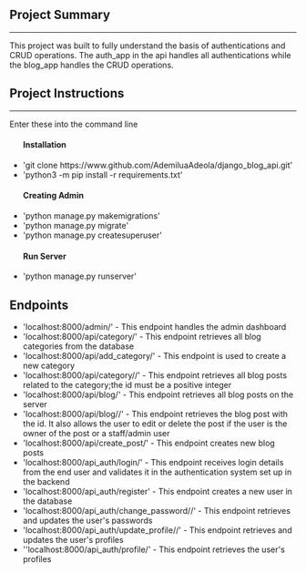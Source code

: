 <h2>Project Summary</h2><hr>

This project was built to fully understand the basis of authentications and CRUD operations. The auth_app in the api handles all authentications while the blog_app handles the CRUD operations.

<h2>Project Instructions</h2><hr>
Enter these into the command line
<ul>
	<h4>Installation</h4>
	<li>'git clone https://www.github.com/AdemiluaAdeola/django_blog_api.git'</li>
	<li>'python3 -m pip install -r requirements.txt'</li>
	<h4>Creating Admin</h4>
	<li>'python manage.py makemigrations'</li>
	<li>'python manage.py migrate'</li>
	<li>'python manage.py createsuperuser'</li>
	<h4>Run Server</h4>
	<li>'python manage.py runserver'</li>
</ul>

<h2>Endpoints</h2>
<ul>
	<li>'localhost:8000/admin/' - This endpoint handles the admin dashboard</li>
	<li>'localhost:8000/api/category/' - This endpoint retrieves all blog categories from the database</li>
	<li>'localhost:8000/api/add_category/' - This endpoint is used to create a new category</li>
	<li>'localhost:8000/api/category/<int:id>/' - This endpoint retrieves all blog posts related to the category;the id must be a positive integer</li>
	<li>'localhost:8000/api/blog/' - This endpoint retrieves all blog posts on the server</li>
	<li>'localhost:8000/api/blog/<int:id>/' - This endpoint retrieves the blog post with the id. It also allows the user to edit or delete the post if the user is the owner of the post or a staff/admin user</li>
	<li>'localhost:8000/api/create_post/' - This endpoint creates new blog posts</li>
	<li>'localhost:8000/api_auth/login/' - This endpoint receives login details from the end user and validates it in the authentication system set up in the backend</li>
	<li>'localhost:8000/api_auth/register' - This endpoint creates a new user in the database</li>
	<li>'localhost:8000/api_auth/change_password/<int:id>/' - This endpoint retrieves and updates the user's passwords</li>
	<li>'localhost:8000/api_auth/update_profile/<int:id>/' - This endpoint retrieves and updates the user's profiles</li>
	<li>''localhost:8000/api_auth/profile/' - This endpoint retrieves the user's profiles</li>
</ul>